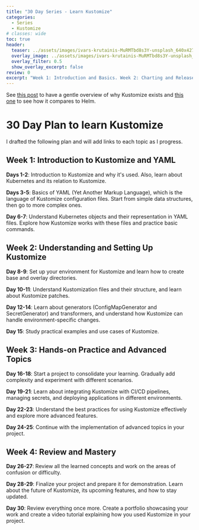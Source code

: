 ```yaml
---
title: "30 Day Series - Learn Kustomize"
categories:
  - Series
  - Kustomize
# classes: wide
toc: true
header:
  teaser: ../assets/images/ivars-krutainis-MuRMTbd8s3Y-unsplash_640x427.jpg
  overlay_image: ../assets/images/ivars-krutainis-MuRMTbd8s3Y-unsplash_1920x1281.jpg
  overlay_filter: 0.5
  show_overlay_excerpt: false
review: 0
excerpt: "Week 1: Introduction and Basics. Week 2: Charting and Releases. Week 3: Customizing Charts and Security. Week 4: Repositories and Plugins "
---
```


See [this post](https://ricardotorresdacosta.com/what-kustomize-solves/) to have a gentle overview of why Kustomize exists and [this one](https://ricardotorresdacosta.com/helm-vs-kustomize/) to see how it compares to Helm.

# 30 Day Plan to learn Kustomize
I drafted the following plan and will add links to each topic as I progress.
## Week 1: Introduction to Kustomize and YAML

**Days 1-2**: Introduction to Kustomize and why it's used. Also, learn about Kubernetes and its relation to Kustomize.

**Days 3-5**: Basics of YAML (Yet Another Markup Language), which is the language of Kustomize configuration files. Start from simple data structures, then go to more complex ones.

**Day 6-7**: Understand Kubernetes objects and their representation in YAML files. Explore how Kustomize works with these files and practice basic commands.

## Week 2: Understanding and Setting Up Kustomize

**Day 8-9**: Set up your environment for Kustomize and learn how to create base and overlay directories.

**Day 10-11**: Understand Kustomization files and their structure, and learn about Kustomize patches.

**Day 12-14**: Learn about generators (ConfigMapGenerator and SecretGenerator) and transformers, and understand how Kustomize can handle environment-specific changes.

**Day 15**: Study practical examples and use cases of Kustomize.

## Week 3: Hands-on Practice and Advanced Topics

**Day 16-18**: Start a project to consolidate your learning. Gradually add complexity and experiment with different scenarios.

**Day 19-21**: Learn about integrating Kustomize with CI/CD pipelines, managing secrets, and deploying applications in different environments.

**Day 22-23**: Understand the best practices for using Kustomize effectively and explore more advanced features.

**Day 24-25**: Continue with the implementation of advanced topics in your project.

## Week 4: Review and Mastery

**Day 26-27**: Review all the learned concepts and work on the areas of confusion or difficulty.

**Day 28-29**: Finalize your project and prepare it for demonstration. Learn about the future of Kustomize, its upcoming features, and how to stay updated.

**Day 30**: Review everything once more. Create a portfolio showcasing your work and create a video tutorial explaining how you used Kustomize in your project.